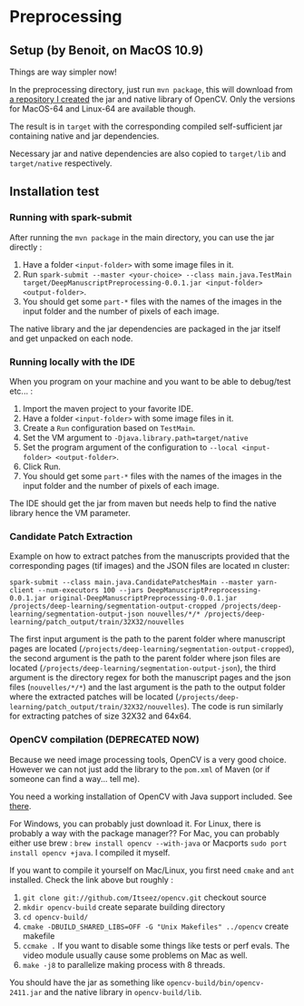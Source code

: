 # Preprocessing #

## Setup (by Benoit, on MacOS 10.9) ##

Things are way simpler now!

In the preprocessing directory, just run `mvn package`, this will download from [a repository I created](https://github.com/Atanahel/opencv-maven-repo) the jar and native library of OpenCV. Only the versions for MacOS-64 and Linux-64 are available though.

The result is in `target` with the corresponding compiled self-sufficient jar containing native and jar dependencies.

Necessary jar and native dependencies are also copied to `target/lib` and `target/native` respectively.

## Installation test ##

### Running with spark-submit ###

After running the `mvn package` in the main directory, you can use the jar directly :

1.  Have a folder `<input-folder>` with some image files in it.
1.  Run `spark-submit --master <your-choice> --class main.java.TestMain target/DeepManuscriptPreprocessing-0.0.1.jar <input-folder> <output-folder>`.
1.  You should get some `part-*` files with the names of the images in the input folder and the number of pixels of each image.

The native library and the jar dependencies are packaged in the jar itself and get unpacked on each node.

### Running locally with the IDE ###

When you program on your machine and you want to be able to debug/test etc... :

1.  Import the maven project to your favorite IDE.
1.  Have a folder `<input-folder>` with some image files in it.
1.  Create a `Run` configuration based on `TestMain`.
1.  Set the VM argument to `-Djava.library.path=target/native`
1.  Set the program argument of the configuration to `--local <input-folder> <output-folder>`.
1.  Click Run.
1.  You should get some `part-*` files with the names of the images in the input folder and the number of pixels of each image.

The IDE should get the jar from maven but needs help to find the native library hence the VM parameter.

### Candidate Patch Extraction ###
Example on how to extract patches from the manuscripts provided that the corresponding pages (tif images) and the JSON files are located ın cluster:

`spark-submit --class main.java.CandidatePatchesMain --master yarn-client --num-executors 100 --jars DeepManuscriptPreprocessing-0.0.1.jar original-DeepManuscriptPreprocessing-0.0.1.jar /projects/deep-learning/segmentation-output-cropped /projects/deep-learning/segmentation-output-json nouvelles/*/* /projects/deep-learning/patch_output/train/32X32/nouvelles`

The first input argument is the path to the parent folder where manuscript pages are located (`/projects/deep-learning/segmentation-output-cropped`), the second argument is the path to the parent folder where json files are located (`/projects/deep-learning/segmentation-output-json`), the third argument is the directory regex for both the manuscript pages and the json files (`nouvelles/*/*`) and the last argument is the path to the output folder where the extracted patches will be located (`/projects/deep-learning/patch_output/train/32X32/nouvelles`). The code is run similarly for extracting patches of size 32X32 and 64x64.

### OpenCV compilation (DEPRECATED NOW) ###

Because we need image processing tools, OpenCV is a very good choice. However we can not just add the library to the `pom.xml` of Maven (or if someone can find a way... tell me).

You need a working installation of OpenCV with Java support included. See [there](http://docs.opencv.org/doc/tutorials/introduction/desktop_java/java_dev_intro.html).

For Windows, you can probably just download it.
For Linux, there is probably a way with the package manager??
For Mac, you can probably either use brew : `brew install opencv --with-java` or Macports `sudo port install opencv +java`. I compiled it myself.

If you want to compile it yourself on Mac/Linux, you first need `cmake` and `ant` installed. Check the link above but roughly :

1. `git clone git://github.com/Itseez/opencv.git` checkout source
1. `mkdir opencv-build` create separate building directory
1. `cd opencv-build/`
1. `cmake -DBUILD_SHARED_LIBS=OFF -G "Unix Makefiles" ../opencv` create makefile
1. `ccmake .` If you want to disable some things like tests or perf evals. The video module usually cause some problems on Mac as well.
1. `make -j8` to parallelize making process with 8 threads.

You should have the jar as something like `opencv-build/bin/opencv-2411.jar` and the native library in `opencv-build/lib`.
